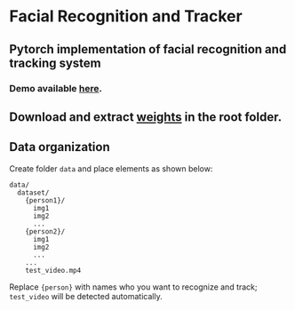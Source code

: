# Facial Recognition and Tracker

## Pytorch implementation of facial recognition and tracking system

### Demo available [here](https://youtu.be/P7fk3FKjMx4).

## Download and extract [weights](https://yadi.sk/d/wU3zGXtOp8B_9A) in the root folder.

## Data organization
Create folder `data` and place elements as shown below:
```angular2
data/
  dataset/
    {person1}/
      img1
      img2
      ...
    {person2}/
      img1
      img2
      ...
    ...
    test_video.mp4
```
Replace `{person}` with names who you want to recognize and track; `test_video` will be detected automatically.